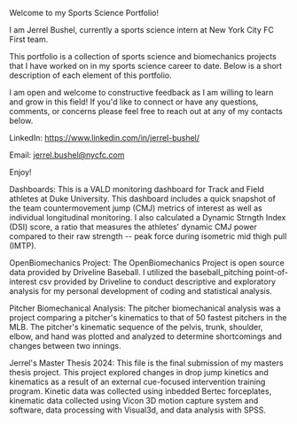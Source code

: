 Welcome to my Sports Science Portfolio!

I am Jerrel Bushel, currently a sports science intern at New York City FC First team.

This portfolio is a collection of sports science and biomechanics projects that I have worked on in my sports science career to date.
Below is a short description of each element of this portfolio.

I am open and welcome to constructive feedback as I am willing to learn and grow in this field!
If you'd like to connect or have any questions, comments, or concerns please feel free to reach out at any of my contacts below.


LinkedIn: https://www.linkedin.com/in/jerrel-bushel/

Email: jerrel.bushel@nycfc.com


Enjoy!


Dashboards: This is a VALD monitoring dashboard for Track and Field athletes at Duke University. This dashboard includes a quick snapshot of the team countermovement jump (CMJ) metrics of interest as well as individual longitudinal monitoring. I also calculated a Dynamic Strngth Index (DSI) score, a ratio that measures the athletes' dynamic CMJ power compared to their raw strength -- peak force during isometric mid thigh pull (IMTP).


OpenBiomechanics Project: The OpenBiomechanics Project is open source data provided by Driveline Baseball. I utilized the baseball_pitching point-of-interest csv provided by Driveline to conduct descriptive and exploratory analysis for my personal development of coding and statistical analysis. 


Pitcher Biomechanical Analysis: The pitcher biomechanical analysis was a project comparing a pitcher's kinematics to that of 50 fastest pitchers in the MLB. The pitcher's kinematic sequence of the pelvis, trunk, shoulder, elbow, and hand was plotted and analyzed to determine shortcomings and changes between two innings.


Jerrel's Master Thesis 2024: This file is the final submission of my masters thesis project. This project explored changes in drop jump kinetics and kinematics as a result of an external cue-focused intervention training program. Kinetic data was collected using inbedded Bertec forceplates, kinematic data collected using Vicon 3D motion capture system and software, data processing with Visual3d, and data analysis with SPSS.
